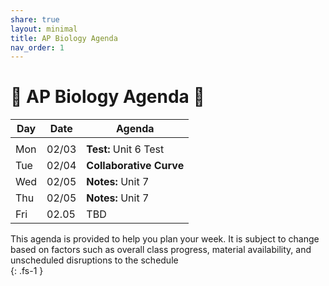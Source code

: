 ```yaml
---
share: true
layout: minimal
title: AP Biology Agenda
nav_order: 1
---
```

# 🧬 AP Biology Agenda 🦠  
  
| Day | Date  | Agenda                  |  
| --- | ----- | ----------------------- |  
|     |       |                         |  
| Mon | 02/03 | **Test:** Unit 6 Test   |  
| Tue | 02/04 | **Collaborative Curve** |  
| Wed | 02/05 | **Notes:** Unit 7       |  
| Thu | 02/05 | **Notes:** Unit 7       |  
| Fri | 02.05 | TBD                     |  
  
  
  
This agenda is provided to help you plan your week. It is subject to change based on factors such as overall class progress, material availability, and unscheduled disruptions to the schedule  
{: .fs-1 }